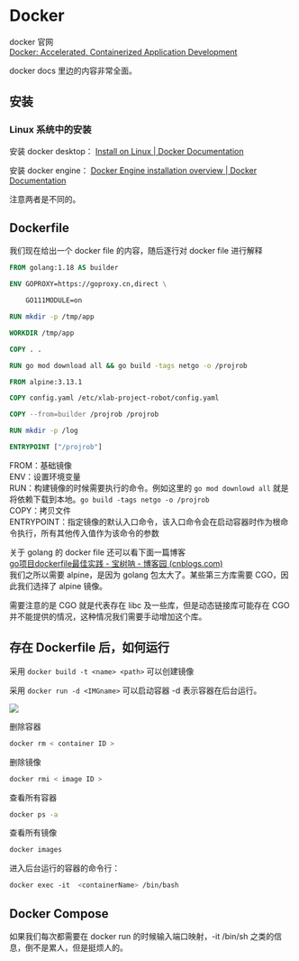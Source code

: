 # Docker

docker 官网  
[Docker: Accelerated, Containerized Application Development](https://www.docker.com/)

docker docs 里边的内容非常全面。

## 安装

### Linux 系统中的安装

安装 docker desktop：
[Install on Linux | Docker Documentation](https://docs.docker.com/desktop/install/linux-install/)

安装 docker engine：
[Docker Engine installation overview | Docker Documentation](https://docs.docker.com/engine/install/)

注意两者是不同的。

## Dockerfile

我们现在给出一个 docker file 的内容，随后逐行对 docker file 进行解释

```dockerfile
FROM golang:1.18 AS builder

ENV GOPROXY=https://goproxy.cn,direct \

    GO111MODULE=on

RUN mkdir -p /tmp/app

WORKDIR /tmp/app

COPY . .

RUN go mod download all && go build -tags netgo -o /projrob

FROM alpine:3.13.1

COPY config.yaml /etc/xlab-project-robot/config.yaml

COPY --from=builder /projrob /projrob

RUN mkdir -p /log

ENTRYPOINT ["/projrob"]
```

FROM：基础镜像  
ENV：设置环境变量  
RUN：构建镜像的时候需要执行的命令。例如这里的 `go mod downlowd all` 就是将依赖下载到本地。`go build -tags netgo -o /projrob`  
COPY：拷贝文件  
ENTRYPOINT：指定镜像的默认入口命令，该入口命令会在启动容器时作为根命令执行，所有其他传入值作为该命令的参数

关于 golang 的 docker file 还可以看下面一篇博客  
[go项目dockerfile最佳实践 - 宝树呐 - 博客园 (cnblogs.com)](https://www.cnblogs.com/baoshu/p/13399780.html)  
我们之所以需要 alpine，是因为 golang 包太大了。某些第三方库需要 CGO，因此我们选择了 alpine 镜像。

需要注意的是 CGO 就是代表存在 libc 及一些库，但是动态链接库可能存在 CGO 并不能提供的情况，这种情况我们需要手动增加这个库。

## 存在 Dockerfile 后，如何运行

采用 `docker build -t <name> <path>` 可以创建镜像

采用 `docker run -d <IMGname>` 可以启动容器 -d 表示容器在后台运行。

![](img/24b0e8e8de9d158c8c8c3ff21c6d87e5_MD5.png)

删除容器

```sh
docker rm < container ID >
```

删除镜像

```sh
docker rmi < image ID >
```

查看所有容器

```sh
docker ps -a
```

查看所有镜像

```sh
docker images
```

进入后台运行的容器的命令行：

```sh
docker exec -it  <containerName> /bin/bash
```

## Docker Compose

如果我们每次都需要在 docker run 的时候输入端口映射，-it /bin/sh 之类的信息，倒不是累人，但是挺烦人的。
